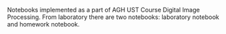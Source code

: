 Notebooks implemented as a part of AGH UST Course Digital Image Processing.
From laboratory there are two notebooks: laboratory notebook and homework notebook.
